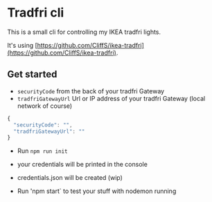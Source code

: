 # Tradfri cli

This is a small cli for controlling my IKEA tradfri lights.

It's using [https://github.com/CliffS/ikea-tradfri](https://github.com/CliffS/ikea-tradfri).

## Get started

* `securityCode` from the back of your tradfri Gateway
* `tradfriGatewayUrl` Url or IP address of your tradfri Gateway (local network of course)

```js
{
  "securityCode": "",
  "tradfriGatewayUrl": ""
}
```

* Run `npm run init`
* your credentials will be printed in the console
* credentials.json will be created (wip)

* Run 'npm start` to test your stuff with nodemon running